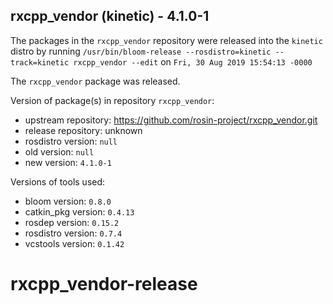 ## rxcpp_vendor (kinetic) - 4.1.0-1

The packages in the `rxcpp_vendor` repository were released into the `kinetic` distro by running `/usr/bin/bloom-release --rosdistro=kinetic --track=kinetic rxcpp_vendor --edit` on `Fri, 30 Aug 2019 15:54:13 -0000`

The `rxcpp_vendor` package was released.

Version of package(s) in repository `rxcpp_vendor`:

- upstream repository: https://github.com/rosin-project/rxcpp_vendor.git
- release repository: unknown
- rosdistro version: `null`
- old version: `null`
- new version: `4.1.0-1`

Versions of tools used:

- bloom version: `0.8.0`
- catkin_pkg version: `0.4.13`
- rosdep version: `0.15.2`
- rosdistro version: `0.7.4`
- vcstools version: `0.1.42`


# rxcpp_vendor-release